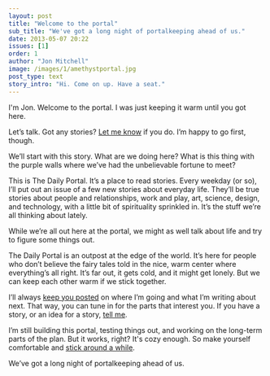 ```yaml
---
layout: post
title: "Welcome to the portal"
sub_title: "We've got a long night of portalkeeping ahead of us."
date: 2013-05-07 20:22
issues: [1]
order: 1
author: "Jon Mitchell"
image: /images/1/amethystportal.jpg 
post_type: text
story_intro: "Hi. Come on up. Have a seat."
---
```

I'm Jon. Welcome to the portal. I was just keeping it warm until you got here.

Let’s talk. Got any stories? <a href="/about#contact">Let me know</a> if you do. I’m happy to go first, though.

We’ll start with this story. What are we doing here? What is this thing with the purple walls where we’ve had the unbelievable fortune to meet?

This is The Daily Portal. It’s a place to read stories. Every weekday (or so), I’ll put out an issue of a few new stories about everyday life. They’ll be true stories about people and relationships, work and play, art, science, design, and technology, with a little bit of spirituality sprinkled in. It’s the stuff we’re all thinking about lately.

While we’re all out here at the portal, we might as well talk about life and try to figure some things out.

The Daily Portal is an outpost at the edge of the world. It’s here for people who don’t believe the fairy tales told in the nice, warm center where everything’s all right. It’s far out, it gets cold, and it might get lonely. But we can keep each other warm if we stick together.

I’ll always [keep you posted](/season) on where I’m going and what I’m writing about next. That way, you can tune in for the parts that interest you. If you have a story, or an idea for a story, <a href="/about#contact">tell me</a>.

I’m still building this portal, testing things out, and working on the long-term parts of the plan. But it works, right? It's cozy enough. So make yourself comfortable and [stick around a while](/follow).

We’ve got a long night of portalkeeping ahead of us.